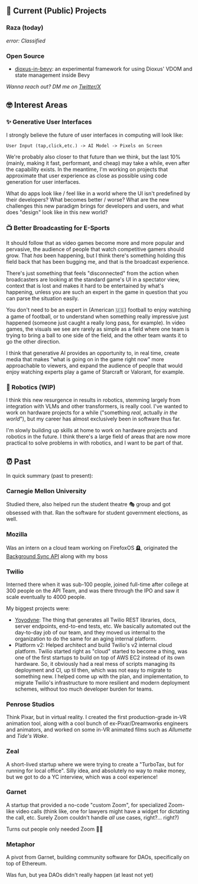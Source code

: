 ## 🚀 Current (Public) Projects

### Raza (today)

_error: Classified_

### Open Source
- [dioxus-in-bevy](https://github.com/carlosdp/dioxus-in-bevy): an experimental framework for using Dioxus' VDOM and state management inside Bevy

_Wanna reach out? DM me on [Twitter/X](https://x.com/the_carlosdp)_

## 🤓 Interest Areas

### ✨ Generative User Interfaces

I strongly believe the future of user interfaces in computing will look like:

```
User Input (tap,click,etc.) -> AI Model -> Pixels on Screen
```

We're probably also closer to that future than we think, but the last 10% (mainly, making it fast, performant, and cheap) may take a while, even after the capability exists. In the meantime, I'm working on projects that approximate that user experience as close as possible using code generation for user interfaces.

What do apps look like / feel like in a world where the UI isn't predefined by their developers? What becomes better / worse? What are the new challenges this new paradigm brings for developers and users, and what does "design" look like in this new world?

### 📺 Better Broadcasting for E-Sports

It should follow that as video games become more and more popular and pervasive, the audience of people that watch competitive gamers should grow. That _has_ been happening, but I think there's something holding this field back that has been bugging me, and that is the broadcast experience.

There's just something that feels "disconnected" from the action when broadcasters are looking at the standard game's UI in a spectator view, context that is lost and makes it hard to be entertained by what's happening, unless you are such an expert in the game in question that you can parse the situation easily.

You don't need to be an expert in (American 🇺🇸) football to enjoy watching a game of football, or to understand when something really impressive just happened (someone just caught a really long pass, for example). In video games, the visuals we see are rarely as simple as a field where one team is trying to bring a ball to one side of the field, and the other team wants it to go the other direction.

I think that generative AI provides an opportunity to, in real time, create media that makes "what is going on in the game right now" more approachable to viewers, and expand the audience of people that would enjoy watching experts play a game of Starcraft or Valorant, for example.

### 🦾 Robotics (WIP)

I think this new resurgence in results in robotics, stemming largely from integration with VLMs and other transformers, is really cool. I've wanted to work on hardware projects for a while ("something _real_, actually _in the world_"), but my career has almost exclusively been in software thus far.

I'm slowly building up skills at home to work on hardware projects and robotics in the future. I think there's a large field of areas that are now more practical to solve problems in with robotics, and I want to be part of that.

## ⏰ Past

In quick summary (past to present):

### Carnegie Mellon University

Studied there, also helped run the student theatre 🎭 group and got obsessed with that. Ran the software for student government elections, as well.

### Mozilla

Was an intern on a cloud team working on FirefoxOS 🪦, originated the [Background Sync API](https://developer.mozilla.org/en-US/docs/Web/API/Background_Synchronization_API) along with my boss

### Twilio

Interned there when it was sub-100 people, joined full-time after college at 300 people on the API Team, and was there through the IPO and saw it scale eventually to 4000 people.

My biggest projects were:

- [Yoyodyne](https://www.youtube.com/watch?v=rQ3OtuAt9IQ&t=2s&pp=ygUbdHdpbGlvIGNvZGUgdGhhdCBjb2RlcyBjb2Rl): The thing that generates all Twilio REST libraries, docs, server endpoints, end-to-end tests, etc. We basically automated out the day-to-day job of our team, and they moved us internal to the organization to do the same for an aging internal platform.
- Platform v2: Helped architect and build Twilio's v2 internal cloud platform. Twilio started right as "cloud" started to become a thing, was one of the first startups to build on top of AWS EC2 instead of its own hardware. So, it obviously had a real mess of scripts managing its deployment and CI, up til then, which was not easy to migrate to something new. I helped come up with the plan, and implementation, to migrate Twilio's infrastructure to more resilient and modern deployment schemes, without too much developer burden for teams.

### Penrose Studios

Think Pixar, but in virtual reality. I created the first production-grade in-VR animation tool, along with a cool bunch of ex-Pixar/Dreamworks engineers and animators, and worked on some in-VR animated films such as _Allumette_ and _Tide's Wake_.

### Zeal

A short-lived startup where we were trying to create a "TurboTax, but for running for local office". Silly idea, and absolutely no way to make money, but we got to do a YC interview, which was a cool experience!

### Garnet

A startup that provided a no-code "custom Zoom", for specialized Zoom-like video calls (think like, one for lawyers might have a widget for dictating the call, etc. Surely Zoom couldn't handle _all_ use cases, right?... right?)

Turns out people only needed Zoom 🤷‍♂️

### Metaphor

A pivot from Garnet, building community software for DAOs, specifically on top of Ethereum.

Was fun, but yea DAOs didn't really happen (at least not yet)
